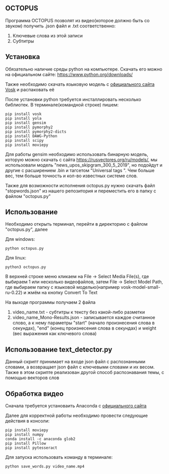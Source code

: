 OCTOPUS
-----------------------------------
Программа OCTOPUS позволят из видео(которое должно быть со звуком) получить .json файл и .txt соответственно: 
  1. Ключевые слова из этой записи
  2. Субтитры

## Установка
Обязательно наличие среды python на компьютере. Скачать его можно на официальном сайте: https://www.python.org/downloads/

Также необходимо скачать языковую модель с [официального сайта Vosk](https://alphacephei.com/vosk/models) и распаковать её

После установки python требуется инсталлировать несколько библиотек.
В терминале(командной строке) пишем:

```
pip install vosk
pip install yola
pip install gensim
pip install pymorphy2
pip install pymorphy2-dicts
pip install DAWG-Python
pip install scipy
pip install moviepy
```
Для работы gensim необходимо использовать бинарную модель, которую можно скачать с сайта https://rusvectores.org/ru/models/, мы использовали модель "news_upos_skipgram_300_5_2019", но подойдут и другие с расширением .bin и тагсетом "Universal tags ". Чем больше вес, тем больше точность и кол-во известных системе слов. 

Также для возможности исполнения octopus.py нужно скачать файл "stopwords.json" из нашего репозитория и переместить его в папку с файлом "octopus.py"

## Использование
Необходимо открыть терминал, перейти в директорию с файлом "octopus.py", далее

Для windows:
```
python octopus.py
```
Для linux:
```
python3 octopus.py
```
В верхней строке меню кликаем на File -> Select Media File(s), где выбираем 1 или несколько видеофайлов, затем File -> Select Model Path, где выбираем папку с языковой моделью(например vosk-model-small-ru-0.22) и жмём на кнопку Convert To Text

На выходе программы получаем 2 файла

1. video_name.txt - субтитры к тексту без какой-либо разметки
2. video_name_Mono-Results.json - записывается каждое считанное слово, а к нему параметры "start" (начало произнесения слова в секундах), "end" (конец произнесения слова в секундах) и weight (вес выражения как ключевого слова)

## Использование text_detector.py 
Данный скрипт принимает на входе json файл с распознанными словами, а возвращает json файл с ключевыми словами и их весом. Также в этом скрипте реализован другой способ распознавания темы, с помощью векторов слов


## Обработка видео
Сначала требуется установаить Anaconda с [официального сайта](https://www.anaconda.com/products/individual)

Далее для корректной работы необходимо провести следующие действия в консоли:
```
pip install moviepy
pip install numpy
conda install -c anaconda glob2
pip install Pillow
pip install pytesseract
```
Для запуска использовать команду в терминале:

```
python save_words.py video_name.mp4
```
